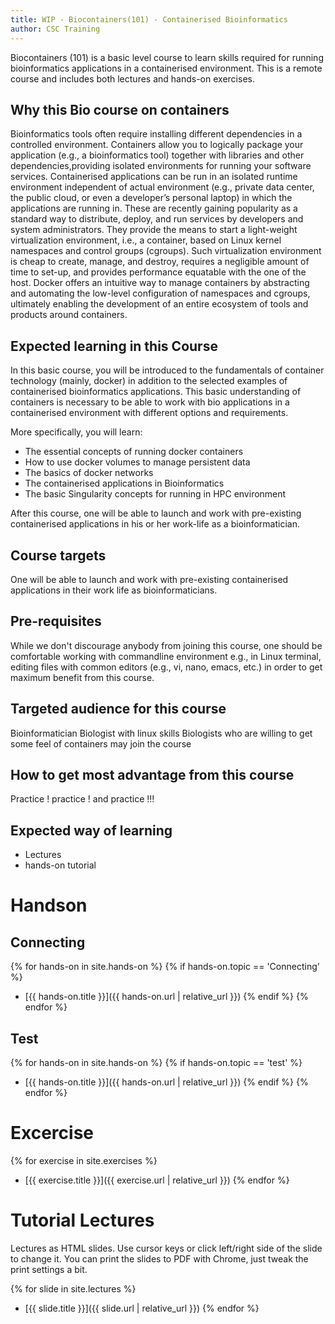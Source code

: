 ```yaml
---
title: WIP - Biocontainers(101) - Containerised Bioinformatics
author: CSC Training
---
```


Biocontainers (101) is a basic level course to learn skills required for running bioinformatics applications in a containerised environment. This is a remote course and includes both lectures and hands-on exercises.

## Why this Bio course on containers

Bioinformatics tools often require installing different dependencies in a controlled environment. Containers allow you to logically package your application (e.g., a bioinformatics tool) together with libraries and other dependencies,providing isolated environments for running your software services. Containerised applications can be run in an isolated runtime environment independent of actual environment (e.g., private data center, the public cloud, or even a developer’s personal laptop) in which the applications are running in. These are recently gaining popularity as a standard way to distribute, deploy, and run services by developers and system administrators. They provide the means to start a light-weight virtualization environment, i.e., a container, based on Linux kernel namespaces and control groups (cgroups). Such virtualization environment is cheap to create, manage, and destroy, requires a negligible amount of time to set-up, and provides performance equatable with the one of the host. Docker offers an intuitive way to manage containers by abstracting and automating the low-level configuration of namespaces and cgroups, ultimately enabling the development of an entire ecosystem of tools and products around containers.


## Expected learning in this Course

In this basic course, you will be introduced to the fundamentals of container technology (mainly, docker) in addition to the selected examples of containerised bioinformatics applications. This basic understanding of containers is necessary to be able to work with bio applications in a containerised environment with different options and requirements.

More specifically, you will learn:

- The essential concepts of running docker containers
- How to use docker volumes to manage persistent data
- The basics of docker networks
- The containerised applications in Bioinformatics
- The basic Singularity concepts for running in HPC environment

After this course, one will be able to launch and work with pre-existing containerised applications in his or her work-life as a bioinformatician.


## Course targets

One will be able to launch and work with pre-existing containerised applications in their work life  as bioinformaticians.

## Pre-requisites

While we don't discourage anybody from joining this course, one should  be comfortable working with commandline environment e.g., in Linux terminal, editing files with common editors (e.g., vi, nano, emacs, etc.) in order to get maximum benefit from this course.

## Targeted audience for this course

Bioinformatician
Biologist with linux skills
Biologists who are willing to get some feel of containers may join the course


## How to get most advantage from this course

Practice ! practice ! and  practice !!!

## Expected way of learning

- Lectures
- hands-on tutorial


# Handson

## Connecting
{% for hands-on in site.hands-on %}
{% if hands-on.topic == 'Connecting' %}
- [{{ hands-on.title }}]({{ hands-on.url | relative_url }})
{% endif %}
{% endfor %}

## Test
{% for hands-on in site.hands-on %}
{% if hands-on.topic == 'test' %}
- [{{ hands-on.title }}]({{ hands-on.url | relative_url }})
{% endif %}
{% endfor %}

# Excercise

{% for exercise in site.exercises %}
- [{{ exercise.title }}]({{ exercise.url | relative_url }})
{% endfor %}


# Tutorial Lectures

Lectures as HTML slides. Use cursor keys or click left/right side of
the slide to change it. You can print the slides to PDF with Chrome,
just tweak the print settings a bit.

{% for slide in site.lectures %}
- [{{ slide.title }}]({{ slide.url | relative_url }})
{% endfor %}
